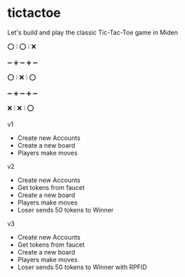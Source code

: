 # tictactoe

Let's build and play the classic Tic-Tac-Toe game in Miden

⭕ ❕ ⭕ ❕ ❌

➖ ➕ ➖ ➕ ➖

⭕ ❕ ⁣❌ ❕ ⭕

➖ ➕ ➖ ➕ ➖

❌ ❕ ❌ ❕ ⭕

v1
- Create new Accounts
- Create a new board
- Players make moves

v2
- Create new Accounts
- Get tokens from faucet
- Create a new board
- Players make moves
- Loser sends 50 tokens to Winner

v3
- Create new Accounts
- Get tokens from faucet
- Create a new board
- Players make moves
- Loser sends 50 tokens to Winner with RPFID
